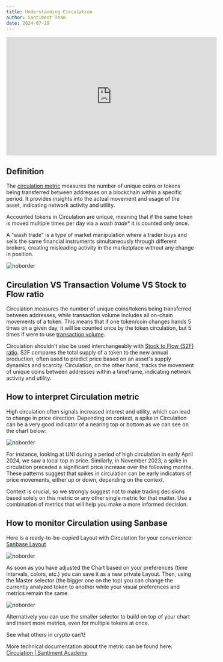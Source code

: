 ```yaml
---
title: Understanding Circulation
author: Santiment Team
date: 2024-07-19
---
```


<iframe width="560" height="315" src="https://www.youtube.com/embed/GhHV1t_BwJQ?si=yy-nH9VqrPjqYhmC" title="YouTube video player" frameborder="0" allow="accelerometer; autoplay; clipboard-write; encrypted-media; gyroscope; picture-in-picture; web-share" referrerpolicy="strict-origin-when-cross-origin" allowfullscreen></iframe>

## Definition

The [circulation metric](https://academy.santiment.net/metrics/circulation/#definition) measures the number of unique coins or tokens being
transferred between addresses on a blockchain within a specific period. It
provides insights into the actual movement and usage of the asset, indicating
network activity and utility.

Accounted tokens in Circulation are unique, meaning that if the same token is
moved multiple times per day via a *wash trade** it is counted only once.

<Notebox type="openBook"> 
A "wash trade" is a type of market
manipulation where a trader buys and sells the same financial instruments
simultaneously through different brokers, creating misleading activity in the
marketplace without any change in position. 
</Notebox>

![noborder](circulation.png)

## Circulation VS Transaction Volume VS Stock to Flow ratio

Circulation measures the number of unique coins/tokens being transferred
between addresses, while transaction volume includes all on-chain movements of
a token. This means that if one token/coin changes hands 5 times on a given
day, it will be counted once by the token circulation, but 5 times if were to
use [transaction
volume](https://academy.santiment.net/education-and-use-cases/trading-and-transaction-volume/).

Circulation shouldn’t also be used interchangeably with [Stock to Flow (S2F)
ratio](https://academy.santiment.net/metrics/stock-to-flow/). S2F compares the
total supply of a token to the new annual production, often used to predict
price based on an asset's supply dynamics and scarcity. Circulation, on the
other hand, tracks the movement of unique coins between addresses within a
timeframe, indicating network activity and utility.

## **How to interpret Circulation metric**

High circulation often signals increased interest and utility, which can lead
to change in price direction. Depending on context, a spike in Circulation can
be a very good indicator of a nearing top or bottom as we can see on the chart
below:

![noborder](circulation_chart.png)

For instance, looking at UNI during a period of high circulation in early April
2024, we saw a local top in price. Similarly, in November 2023, a spike in
circulation preceded a significant price increase over the following months.
These patterns suggest that spikes in circulation can be early indicators of
price movements, either up or down, depending on the context.

Context is crucial, so we strongly suggest not to make trading decisions based
solely on this metric or any other single metric for that matter. Use a
combination of metrics that will help you make a more informed decision.

## **How to monitor Circulation using Sanbase**

Here is a ready-to-be-copied Layout with Circulation for your convenience:
[Sanbase Layout](https://app.santiment.net/s/ZI_PQYY7)

![noborder](circulation_chart2.png)

As soon as you have adjusted the Chart based on your preferences (time
intervals, colors, etc.) you can save it as a new private Layout. Then, using
the Master selector (the bigger one on the top) you can change the currently
analyzed token to another while your visual preferences and metrics remain the
same.

![noborder](selector.png)

Alternatively you can use the smaller selector to build on top of your chart
and insert more metrics, even for multiple tokens at once.

See what others in crypto can’t!

More technical documentation about the metric can be found here:
[Circulation | Santiment Academy](https://academy.santiment.net/metrics/circulation/)


